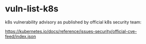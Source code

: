 # vuln-list-k8s
k8s vulnerability advisory as published by official k8s security team: 

https://kubernetes.io/docs/reference/issues-security/official-cve-feed/index.json

